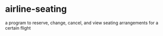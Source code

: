 # airline-seating
a program to reserve, change, cancel, and view seating arrangements for a certain flight
